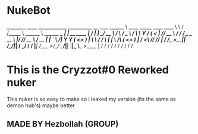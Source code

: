 # NukeBot
________                                 ____   ____________   __________                           __              .___
\______ \   ____   _____   ____   ____   \   \ /   /\_____  \  \______   \ ______  _  _____________|  | __ ____   __| _/
 |    |  \_/ __ \ /     \ /  _ \ /    \   \   Y   /   _(__  <   |       _// __ \ \/ \/ /  _ \_  __ \  |/ // __ \ / __ | 
 |    `   \  ___/|  Y Y  (  <_> )   |  \   \     /   /       \  |    |   \  ___/\     (  <_> )  | \/    <\  ___// /_/ | 
/_______  /\___  >__|_|  /\____/|___|  /    \___/   /______  /  |____|_  /\___  >\/\_/ \____/|__|  |__|_ \\___  >____ | 
        \/     \/      \/            \/                    \/          \/     \/                        \/    \/     \/ 


# This is the Cryzzot#0 Reworked nuker

This nuker is so easy to make so i leaked my version (its the same as demon hub's) maybe better


## MADE BY Hezbollah (GROUP)

